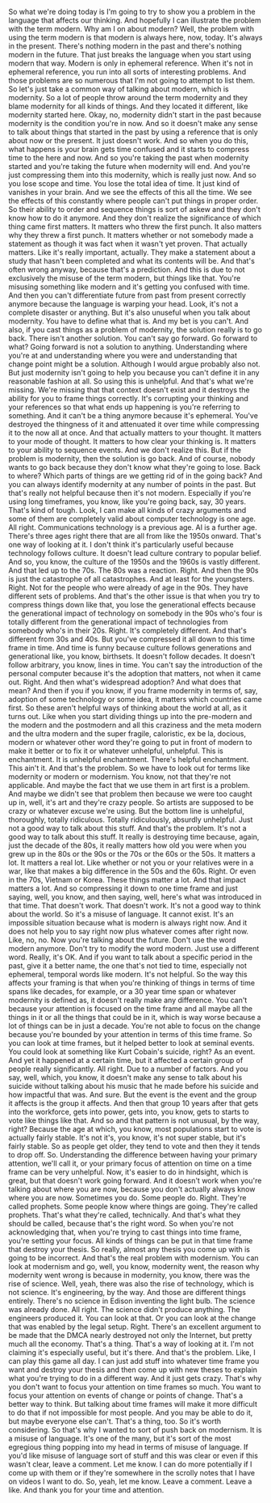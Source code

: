  So what we're doing today is I'm going to try to show you a problem in the language that affects our thinking. And hopefully I can illustrate the problem with the term modern. Why am I on about modern? Well, the problem with using the term modern is that modern is always here, now, today. It's always in the present. There's nothing modern in the past and there's nothing modern in the future. That just breaks the language when you start using modern that way. Modern is only in ephemeral reference. When it's not in ephemeral reference, you run into all sorts of interesting problems. And those problems are so numerous that I'm not going to attempt to list them. So let's just take a common way of talking about modern, which is modernity. So a lot of people throw around the term modernity and they blame modernity for all kinds of things. And they located it different, like modernity started here. Okay, no, modernity didn't start in the past because modernity is the condition you're in now. And so it doesn't make any sense to talk about things that started in the past by using a reference that is only about now or the present. It just doesn't work. And so when you do this, what happens is your brain gets time confused and it starts to compress time to the here and now. And so you're taking the past when modernity started and you're taking the future when modernity will end. And you're just compressing them into this modernity, which is really just now. And so you lose scope and time. You lose the total idea of time. It just kind of vanishes in your brain. And we see the effects of this all the time. We see the effects of this constantly where people can't put things in proper order. So their ability to order and sequence things is sort of askew and they don't know how to do it anymore. And they don't realize the significance of which thing came first matters. It matters who threw the first punch. It also matters why they threw a first punch. It matters whether or not somebody made a statement as though it was fact when it wasn't yet proven. That actually matters. Like it's really important, actually. They make a statement about a study that hasn't been completed and what its contents will be. And that's often wrong anyway, because that's a prediction. And this is due to not exclusively the misuse of the term modern, but things like that. You're misusing something like modern and it's getting you confused with time. And then you can't differentiate future from past from present correctly anymore because the language is warping your head. Look, it's not a complete disaster or anything. But it's also unuseful when you talk about modernity. You have to define what that is. And my bet is you can't. And also, if you cast things as a problem of modernity, the solution really is to go back. There isn't another solution. You can't say go forward. Go forward to what? Going forward is not a solution to anything. Understanding where you're at and understanding where you were and understanding that change point might be a solution. Although I would argue probably also not. But just modernity isn't going to help you because you can't define it in any reasonable fashion at all. So using this is unhelpful. And that's what we're missing. We're missing that that context doesn't exist and it destroys the ability for you to frame things correctly. It's corrupting your thinking and your references so that what ends up happening is you're referring to something. And it can't be a thing anymore because it's ephemeral. You've destroyed the thingness of it and attenuated it over time while compressing it to the now all at once. And that actually matters to your thought. It matters to your mode of thought. It matters to how clear your thinking is. It matters to your ability to sequence events. And we don't realize this. But if the problem is modernity, then the solution is go back. And of course, nobody wants to go back because they don't know what they're going to lose. Back to where? Which parts of things are we getting rid of in the going back? And you can always identify modernity at any number of points in the past. But that's really not helpful because then it's not modern. Especially if you're using long timeframes, you know, like you're going back, say, 30 years. That's kind of tough. Look, I can make all kinds of crazy arguments and some of them are completely valid about computer technology is one age. All right. Communications technology is a previous age. AI is a further age. There's three ages right there that are all from like the 1950s onward. That's one way of looking at it. I don't think it's particularly useful because technology follows culture. It doesn't lead culture contrary to popular belief. And so, you know, the culture of the 1950s and the 1960s is vastly different. And that led up to the 70s. The 80s was a reaction. Right. And then the 90s is just the catastrophe of all catastrophes. And at least for the youngsters. Right. Not for the people who were already of age in the 90s. They have different sets of problems. And that's the other issue is that when you try to compress things down like that, you lose the generational effects because the generational impact of technology on somebody in the 90s who's four is totally different from the generational impact of technologies from somebody who's in their 20s. Right. It's completely different. And that's different from 30s and 40s. But you've compressed it all down to this time frame in time. And time is funny because culture follows generations and generational like, you know, birthsets. It doesn't follow decades. It doesn't follow arbitrary, you know, lines in time. You can't say the introduction of the personal computer because it's the adoption that matters, not when it came out. Right. And then what's widespread adoption? And what does that mean? And then if you if you know, if you frame modernity in terms of, say, adoption of some technology or some idea, it matters which countries came first. So these aren't helpful ways of thinking about the world at all, as it turns out. Like when you start dividing things up into the pre-modern and the modern and the postmodern and all this craziness and the meta modern and the ultra modern and the super fragile, caloristic, ex be la, docious, modern or whatever other word they're going to put in front of modern to make it better or to fix it or whatever unhelpful, unhelpful. This is enchantment. It is unhelpful enchantment. There's helpful enchantment. This ain't it. And that's the problem. So we have to look out for terms like modernity or modern or modernism. You know, not that they're not applicable. And maybe the fact that we use them in art first is a problem. And maybe we didn't see that problem then because we were too caught up in, well, it's art and they're crazy people. So artists are supposed to be crazy or whatever excuse we're using. But the bottom line is unhelpful, thoroughly, totally ridiculous. Totally ridiculously, absurdly unhelpful. Just not a good way to talk about this stuff. And that's the problem. It's not a good way to talk about this stuff. It really is destroying time because, again, just the decade of the 80s, it really matters how old you were when you grew up in the 80s or the 90s or the 70s or the 60s or the 50s. It matters a lot. It matters a real lot. Like whether or not you or your relatives were in a war, like that makes a big difference in the 50s and the 60s. Right. Or even in the 70s, Vietnam or Korea. These things matter a lot. And that impact matters a lot. And so compressing it down to one time frame and just saying, well, you know, and then saying, well, here's what was introduced in that time. That doesn't work. That doesn't work. It's not a good way to think about the world. So it's a misuse of language. It cannot exist. It's an impossible situation because what is modern is always right now. And it does not help you to say right now plus whatever comes after right now. Like, no, no. Now you're talking about the future. Don't use the word modern anymore. Don't try to modify the word modern. Just use a different word. Really, it's OK. And if you want to talk about a specific period in the past, give it a better name, the one that's not tied to time, especially not ephemeral, temporal words like modern. It's not helpful. So the way this affects your framing is that when you're thinking of things in terms of time spans like decades, for example, or a 30 year time span or whatever modernity is defined as, it doesn't really make any difference. You can't because your attention is focused on the time frame and all maybe all the things in it or all the things that could be in it, which is way worse because a lot of things can be in just a decade. You're not able to focus on the change because you're bounded by your attention in terms of this time frame. So you can look at time frames, but it helped better to look at seminal events. You could look at something like Kurt Cobain's suicide, right? As an event. And yet it happened at a certain time, but it affected a certain group of people really significantly. All right. Due to a number of factors. And you say, well, which, you know, it doesn't make any sense to talk about his suicide without talking about his music that he made before his suicide and how impactful that was. And sure. But the event is the event and the group it affects is the group it affects. And then that group 10 years after that gets into the workforce, gets into power, gets into, you know, gets to starts to vote like things like that. And so and that pattern is not unusual, by the way, right? Because the age at which, you know, most populations start to vote is actually fairly stable. It's not it's, you know, it's not super stable, but it's fairly stable. So as people get older, they tend to vote and then they it tends to drop off. So. Understanding the difference between having your primary attention, we'll call it, or your primary focus of attention on time on a time frame can be very unhelpful. Now, it's easier to do in hindsight, which is great, but that doesn't work going forward. And it doesn't work when you're talking about where you are now, because you don't actually always know where you are now. Sometimes you do. Some people do. Right. They're called prophets. Some people know where things are going. They're called prophets. That's what they're called, technically. And that's what they should be called, because that's the right word. So when you're not acknowledging that, when you're trying to cast things into time frame, you're setting your focus. All kinds of things can be put in that time frame that destroy your thesis. So really, almost any thesis you come up with is going to be incorrect. And that's the real problem with modernism. You can look at modernism and go, well, you know, modernity went, the reason why modernity went wrong is because in modernity, you know, there was the rise of science. Well, yeah, there was also the rise of technology, which is not science. It's engineering, by the way. And those are different things entirely. There's no science in Edison inventing the light bulb. The science was already done. All right. The science didn't produce anything. The engineers produced it. You can look at that. Or you can look at the change that was enabled by the legal setup. Right. There's an excellent argument to be made that the DMCA nearly destroyed not only the Internet, but pretty much all the economy. That's a thing. That's a way of looking at it. I'm not claiming it's especially useful, but it's there. And that's the problem. Like, I can play this game all day. I can just add stuff into whatever time frame you want and destroy your thesis and then come up with new theses to explain what you're trying to do in a different way. And it just gets crazy. That's why you don't want to focus your attention on time frames so much. You want to focus your attention on events of change or points of change. That's a better way to think. But talking about time frames will make it more difficult to do that if not impossible for most people. And you may be able to do it, but maybe everyone else can't. That's a thing, too. So it's worth considering. So that's why I wanted to sort of push back on modernism. It is a misuse of language. It's one of the many, but it's sort of the most egregious thing popping into my head in terms of misuse of language. If you'd like misuse of language sort of stuff and this was clear or even if this wasn't clear, leave a comment. Let me know. I can do more potentially if I come up with them or if they're somewhere in the scrolly notes that I have on videos I want to do. So, yeah, let me know. Leave a comment. Leave a like. And thank you for your time and attention.